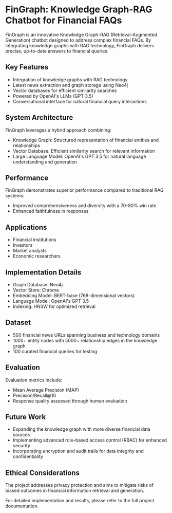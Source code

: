 # FinGraph: Knowledge Graph-RAG Chatbot for Financial FAQs

FinGraph is an innovative Knowledge Graph-RAG (Retrieval-Augmented Generation) chatbot designed to address complex financial FAQs. By integrating knowledge graphs with RAG technology, FinGraph delivers precise, up-to-date answers to financial queries.

## Key Features

- Integration of knowledge graphs with RAG technology
- Latest news extraction and graph storage using Neo4j
- Vector databases for efficient similarity searches
- Powered by OpenAI's LLMs (GPT 3.5)
- Conversational interface for natural financial query interactions

## System Architecture

FinGraph leverages a hybrid approach combining:

- Knowledge Graph: Structured representation of financial entities and relationships
- Vector Database: Efficient similarity search for relevant information
- Large Language Model: OpenAI's GPT 3.5 for natural language understanding and generation

## Performance

FinGraph demonstrates superior performance compared to traditional RAG systems:

- Improved comprehensiveness and diversity with a 70-80% win rate
- Enhanced faithfulness in responses

## Applications

- Financial institutions
- Investors
- Market analysts
- Economic researchers

## Implementation Details

- Graph Database: Neo4j
- Vector Store: Chroma
- Embedding Model: BERT-base (768-dimensional vectors)
- Language Model: OpenAI's GPT 3.5
- Indexing: HNSW for optimized retrieval

## Dataset

- 500 financial news URLs spanning business and technology domains
- 1000+ entity nodes with 5000+ relationship edges in the knowledge graph
- 100 curated financial queries for testing

## Evaluation

Evaluation metrics include:

- Mean Average Precision (MAP)
- Precision/Recall@10
- Response quality assessed through human evaluation

## Future Work

- Expanding the knowledge graph with more diverse financial data sources
- Implementing advanced role-based access control (RBAC) for enhanced security
- Incorporating encryption and audit trails for data integrity and confidentiality

## Ethical Considerations

The project addresses privacy protection and aims to mitigate risks of biased outcomes in financial information retrieval and generation.

For detailed implementation and results, please refer to the full project documentation.
